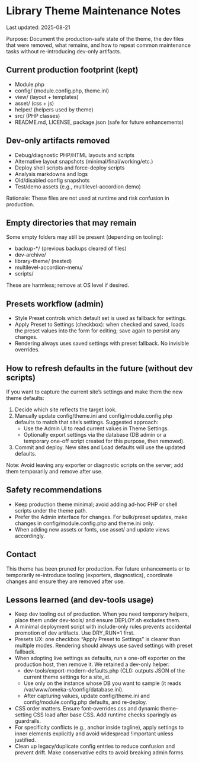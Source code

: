 # Library Theme Maintenance Notes

Last updated: 2025-08-21

Purpose: Document the production-safe state of the theme, the dev files that were removed, what remains, and how to repeat common maintenance tasks without re-introducing dev-only artifacts.

## Current production footprint (kept)
- Module.php
- config/ (module.config.php, theme.ini)
- view/ (layout + templates)
- asset/ (css + js)
- helper/ (helpers used by theme)
- src/ (PHP classes)
- README.md, LICENSE, package.json (safe for future enhancements)

## Dev-only artifacts removed
- Debug/diagnostic PHP/HTML layouts and scripts
- Alternative layout snapshots (minimal/final/working/etc.)
- Deploy shell scripts and force-deploy scripts
- Analysis markdowns and logs
- Old/disabled config snapshots
- Test/demo assets (e.g., multilevel-accordion demo)

Rationale: These files are not used at runtime and risk confusion in production.

## Empty directories that may remain
Some empty folders may still be present (depending on tooling):
- backup-*/ (previous backups cleared of files)
- dev-archive/
- library-theme/ (nested)
- multilevel-accordion-menu/
- scripts/

These are harmless; remove at OS level if desired.

## Presets workflow (admin)
- Style Preset controls which default set is used as fallback for settings.
- Apply Preset to Settings (checkbox): when checked and saved, loads the preset values into the form for editing; save again to persist any changes.
- Rendering always uses saved settings with preset fallback. No invisible overrides.

## How to refresh defaults in the future (without dev scripts)
If you want to capture the current site’s settings and make them the new theme defaults:
1) Decide which site reflects the target look.
2) Manually update config/theme.ini and config/module.config.php defaults to match that site’s settings. Suggested approach:
   - Use the Admin UI to read current values in Theme Settings.
   - Optionally export settings via the database (DB admin or a temporary one-off script created for this purpose, then removed).
3) Commit and deploy. New sites and Load defaults will use the updated defaults.

Note: Avoid leaving any exporter or diagnostic scripts on the server; add them temporarily and remove after use.

## Safety recommendations
- Keep production theme minimal; avoid adding ad-hoc PHP or shell scripts under the theme path.
- Prefer the Admin interface for changes. For bulk/preset updates, make changes in config/module.config.php and theme.ini only.
- When adding new assets or fonts, use asset/ and update views accordingly.

## Contact
This theme has been pruned for production. For future enhancements or to temporarily re-introduce tooling (exporters, diagnostics), coordinate changes and ensure they are removed after use.



## Lessons learned (and dev-tools usage)
- Keep dev tooling out of production. When you need temporary helpers, place them under dev-tools/ and ensure DEPLOY.sh excludes them.
- A minimal deployment script with include-only rules prevents accidental promotion of dev artifacts. Use DRY_RUN=1 first.
- Presets UX: one checkbox “Apply Preset to Settings” is clearer than multiple modes. Rendering should always use saved settings with preset fallback.
- When adopting live settings as defaults, run a one-off exporter on the production host, then remove it. We retained a dev-only helper:
  - dev-tools/export-modern-defaults.php (CLI): outputs JSON of the current theme settings for a site_id.
  - Use only on the instance whose DB you want to sample (it reads /var/www/omeka-s/config/database.ini).
  - After capturing values, update config/theme.ini and config/module.config.php defaults, and re-deploy.
- CSS order matters. Ensure font-overrides.css and dynamic theme-setting CSS load after base CSS. Add runtime checks sparingly as guardrails.
- For specificity conflicts (e.g., anchor inside tagline), apply settings to inner elements explicitly and avoid widespread !important unless justified.
- Clean up legacy/duplicate config entries to reduce confusion and prevent drift. Make conservative edits to avoid breaking admin forms.
